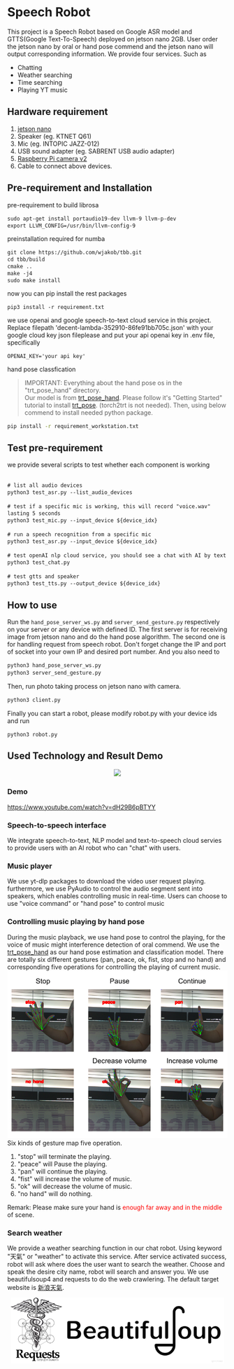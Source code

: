 # Speech Robot
This project is a Speech Robot based on Google ASR model and GTTS(Google Text-To-Speech) deployed on jetson nano 2GB. User order the jetson nano by oral or hand pose commend and the jetson nano will output corresponding information. We provide four services. Such as <br>
* Chatting
* Weather searching
* Time searching
* Playing YT music

## Hardware requirement
1. [jetson nano](https://www.nvidia.com/zh-tw/autonomous-machines/embedded-systems/jetson-nano/)
2. Speaker (eg. KTNET Q61)
3. Mic (eg. INTOPIC JAZZ-012)
4. USB sound adapter (eg. SABRENT USB audio adapter)
5. [Raspberry Pi camera v2](https://www.raspberrypi.com/products/camera-module-v2/)
6. Cable to connect above devices.

## Pre-requirement and Installation 
pre-requirement to build librosa
```
sudo apt-get install portaudio19-dev llvm-9 llvm-p-dev
export LLVM_CONFIG=/usr/bin/llvm-config-9
```
preinstallation required for numba
```
git clone https://github.com/wjakob/tbb.git
cd tbb/build
cmake ..
make -j4
sudo make install
```
now you can pip install the rest packages
```
pip3 install -r requirement.txt
```
we use openai and google speech-to-text cloud service in this project. Replace filepath 'decent-lambda-352910-86fe91bb705c.json' with your google cloud key json fileplease and put your api openai key in .env file, specifically
```
OPENAI_KEY='your api key'
```

hand pose classfication
> IMPORTANT: Everything about the hand pose os in the "trt_pose_hand" directory.<br>
 Our model is from [trt_pose_hand](https://github.com/NVIDIA-AI-IOT/trt_pose_hand). Please follow it's "Getting Started" tutorial to install [trt_pose](https://github.com/NVIDIA-AI-IOT/trt_pose). (torch2trt is not needed). Then, using below commend to install needed python package.
```sh
pip install -r requirement_workstation.txt
```
## Test pre-requirement
we provide several scripts to test whether each component is working
```

# list all audio devices
python3 test_asr.py --list_audio_devices

# test if a specific mic is working, this will record "voice.wav" lasting 5 seconds 
python3 test_mic.py --input_device ${device_idx}

# run a speech recognition from a specific mic
python3 test_asr.py --input_device ${device_idx}

# test openAI nlp cloud service, you should see a chat with AI by text
python3 test_chat.py

# test gtts and speaker
python3 test_tts.py --output_device ${device_idx}

```
## How to use

Run the ```hand_pose_server_ws.py``` and ```server_send_gesture.py``` respectively on your server or any device with defined ID. The first server is for receiving image from jetson nano and do the hand pose algorithm. The second one is for handling request from speech robot. Don't forget change the IP and port of socket into your own IP and desired port number. And you also need to 
```sh
python3 hand_pose_server_ws.py
python3 server_send_gesture.py
```
Then, run photo taking process on jetson nano with camera.
```sh
python3 client.py
```
Finally you can start a robot, please modify robot.py with your device ids and run
```
python3 robot.py
``` 
## Used Technology and Result Demo
<center><img src='./img/architecture.png' height=250></center>

### Demo
https://www.youtube.com/watch?v=dH29B6pBTYY
### Speech-to-speech interface
We integrate speech-to-text, NLP model and text-to-speech cloud servies to provide users with an AI robot who can "chat" with users.
### Music player
We use yt-dlp packages to download the video user request playing. furthermore, we use PyAudio to control the audio segment sent into speakers, which enables controlling music in real-time. Users can choose to use "voice command" or "hand pose" to control music
### Controlling music playing by hand pose
During the music playback, we use hand pose to control the playing, for the voice of music might interference detection of oral commend. We use the [trt_pose_hand](https://github.com/NVIDIA-AI-IOT/trt_pose_hand) as our hand pose estimation and classification model. There are totally six different gestures (pan, peace, ok, fist, stop and no hand) and corresponding five operations for controlling the playing of current music. 
![](./img/HandPose.png)
Six kinds of gesture map five operation.<br>
1. "stop" will terminate the playing.
2. "peace" will Pause the playing.
3. "pan" will continue the playing.
4. "fist" will increase the volume of music.
5. "ok" will decrease the volume of music.
6. "no hand" will do nothing.

Remark: Please make sure your hand is <font color='red'>enough far away and in the middle</font> of scene.

### Search weather
We provide a weather searching function in our chat robot. Using keyword "天氣" or "weather" to activate this service. After service activated success, robot will ask where does the user want to search the weather. Choose and speak the desire city name, robot will search and answer you. We use beautifulsoup4 and requests to do the web crawlering. The default target website is [新浪天氣](https://weather.sina.com.tw/tw_today.shtml).

<center><img src='./img/Requests.png' height=150><img src='./img/BS4.png' height=150></center>


